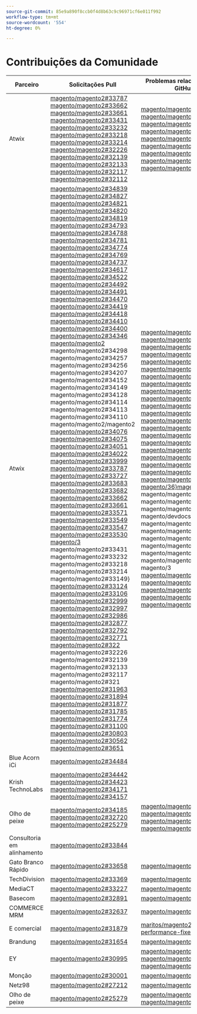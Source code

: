 ```yaml
---
source-git-commit: 85e9a890f8ccb0f4d8b63c9c96971cf6e011f992
workflow-type: tm+mt
source-wordcount: '554'
ht-degree: 0%

---
```

# Contribuições da Comunidade

| Parceiro | Solicitações Pull | Problemas relacionados do GitHub |
| ------- | ------- | ------- |
| Atwix | [magento/magento2#33787](https://github.com/magento/magento2/pull/33787) [magento/magento2#33662](https://github.com/magento/magento2/pull/33662) [magento/magento2#33661](https://github.com/magento/magento2/pull/33661) [magento/magento2#33431](https://github.com/magento/magento2/pull/33431) [magento/magento2#33232](https://github.com/magento/magento2/pull/33232) [magento/magento2#33218](https://github.com/magento/magento2/pull/33218) [magento/magento2#33214](https://github.com/magento/magento2/pull/33214) [magento/magento2#32226](https://github.com/magento/magento2/pull/32226) [magento/magento2#32139](https://github.com/magento/magento2/pull/32139) [magento/magento2#32133](https://github.com/magento/magento2/pull/32133) [magento/magento2#32117](https://github.com/magento/magento2/pull/32117) [magento/magento2#32112](https://github.com/magento/magento2/pull/32112) | [magento/magento2#33689](https://github.com/magento/magento2/issues/33689) [magento/magento2#33635](https://github.com/magento/magento2/issues/33635) [magento/magento2#33556](https://github.com/magento/magento2/issues/33556) [magento/magento2#33806](https://github.com/magento/magento2/issues/33806) [magento/magento2#32381](https://github.com/magento/magento2/issues/32381) [magento/magento2#33786](https://github.com/magento/magento2/issues/33786) [magento/magento2#33785](https://github.com/magento/magento2/issues/33785) [magento/magento2#33784](https://github.com/magento/magento2/issues/33784) [magento/magento2#33775](https://github.com/magento/magento2/issues/33775) |
| Atwix | [magento/magento2#34839](https://github.com/magento/magento2/pull/34839) [magento/magento2#34827](https://github.com/magento/magento2/pull/34827) [magento/magento2#34821](https://github.com/magento/magento2/pull/34821) [magento/magento2#34820](https://github.com/magento/magento2/pull/34820) [magento/magento2#34819](https://github.com/magento/magento2/pull/34819) [magento/magento2#34793](https://github.com/magento/magento2/pull/34793) [magento/magento2#34788](https://github.com/magento/magento2/pull/34788) [magento/magento2#34781](https://github.com/magento/magento2/pull/34781) [magento/magento2#34774](https://github.com/magento/magento2/pull/34774) [magento/magento2#34769](https://github.com/magento/magento2/pull/34769) [magento/magento2#34737](https://github.com/magento/magento2/pull/34737) [magento/magento2#34617](https://github.com/magento/magento2/pull/34617) [magento/magento2#34522](https://github.com/magento/magento2/pull/34522) [magento/magento2#34492](https://github.com/magento/magento2/pull/34492) [magento/magento2#34491](https://github.com/magento/magento2/pull/34491) [magento/magento2#34470](https://github.com/magento/magento2/pull/34470) [magento/magento2#34419](https://github.com/magento/magento2/pull/34419) [magento/magento2#34418](https://github.com/magento/magento2/pull/34418) [magento/magento2#34410](https://github.com/magento/magento2/pull/34410) [magento/magento2#34400](https://github.com/magento/magento2/pull/34400) [magento/magento2#34346](https://github.com/magento/magento2/pull/34346) [magento/magento2 ](https://github.com/magento/magento2/pull/34302)magento/magento2#34298[ ](https://github.com/magento/magento2/pull/34298)magento/magento2#34257[ ](https://github.com/magento/magento2/pull/34257)magento/magento2#34256[ ](https://github.com/magento/magento2/pull/34256)magento/magento2#34207[ ](https://github.com/magento/magento2/pull/34207)magento/magento2#34152[ ](https://github.com/magento/magento2/pull/34152)magento/magento2#34149[ ](https://github.com/magento/magento2/pull/34149)magento/magento2#34128[ ](https://github.com/magento/magento2/pull/34128)magento/magento2#34114[ ](https://github.com/magento/magento2/pull/34114)magento/magento2#34113[ ](https://github.com/magento/magento2/pull/34113)magento/magento2#34110[ ](https://github.com/magento/magento2/pull/34110)magento/magento2/magento2 [magento/magento2#34076](https://github.com/magento/magento2/pull/34099) [magento/magento2#34075](https://github.com/magento/magento2/pull/34076) [magento/magento2#34051](https://github.com/magento/magento2/pull/34075) [magento/magento2#34022](https://github.com/magento/magento2/pull/34051) [magento/magento2#33999](https://github.com/magento/magento2/pull/34022) [magento/magento2#33787](https://github.com/magento/magento2/pull/33999) [magento/magento2#33727](https://github.com/magento/magento2/pull/33787) [magento/magento2#33683](https://github.com/magento/magento2/pull/33727) [magento/magento2#33682](https://github.com/magento/magento2/pull/33683) [magento/magento2#33662](https://github.com/magento/magento2/pull/33682) [magento/magento2#33661](https://github.com/magento/magento2/pull/33662) [magento/magento2#33571](https://github.com/magento/magento2/pull/33661) [magento/magento2#33549](https://github.com/magento/magento2/pull/33571) [magento/magento2#33547](https://github.com/magento/magento2/pull/33549) [magento/magento2#33530](https://github.com/magento/magento2/pull/33547) [magento/3 ](https://github.com/magento/magento2/pull/33530)magento/magento2#33431[ ](https://github.com/magento/magento2/pull/33454)magento/magento2#33232[ ](https://github.com/magento/magento2/pull/33431)magento/magento2#33218[ ](https://github.com/magento/magento2/pull/33232)magento/magento2#33214[ ](https://github.com/magento/magento2/pull/33218)magento/magento2#33149} [magento/magento2#33124](https://github.com/magento/magento2/pull/33214) [magento/magento2#33106](https://github.com/magento/magento2/pull/33149) [magento/magento2#32999](https://github.com/magento/magento2/pull/33124) [magento/magento2#32997](https://github.com/magento/magento2/pull/33106) [magento/magento2#32986](https://github.com/magento/magento2/pull/32999) [magento/magento2#32877](https://github.com/magento/magento2/pull/32997) [magento/magento2#32792](https://github.com/magento/magento2/pull/32986) [magento/magento2#32771](https://github.com/magento/magento2/pull/32877) [magento/magento2#322 ](https://github.com/magento/magento2/pull/32792)magento/magento2#32226[ ](https://github.com/magento/magento2/pull/32771)magento/magento2#32139[ ](https://github.com/magento/magento2/pull/32282)magento/magento2#32133[ ](https://github.com/magento/magento2/pull/32226)magento/magento2#32117[ ](https://github.com/magento/magento2/pull/32139)magento/magento2#321 [magento/magento2#31963](https://github.com/magento/magento2/pull/32133) [magento/magento2#31894](https://github.com/magento/magento2/pull/32117) [magento/magento2#31877](https://github.com/magento/magento2/pull/32112) [magento/magento2#31785](https://github.com/magento/magento2/pull/31963) [magento/magento2#31774](https://github.com/magento/magento2/pull/31894) [magento/magento2#31100](https://github.com/magento/magento2/pull/31877) [magento/magento2#30803](https://github.com/magento/magento2/pull/31785) [magento/magento2#30562](https://github.com/magento/magento2/pull/31774) [magento/magento2#3651](https://github.com/magento/magento2/pull/31100)[](https://github.com/magento/magento2/pull/30803)[](https://github.com/magento/magento2/pull/30562)[](https://github.com/magento/magento2/pull/30526) | [magento/magento2#34579](https://github.com/magento/magento2/issues/34579) [magento/magento2#34490](https://github.com/magento/magento2/issues/34490) [magento/magento2#34422](https://github.com/magento/magento2/issues/34422) [magento/magento2#34510](https://github.com/magento/magento2/issues/34510) [magento/magento2#34414](https://github.com/magento/magento2/issues/34414) [magento/magento2#34511](https://github.com/magento/magento2/issues/34511) [magento/magento2#34435](https://github.com/magento/magento2/issues/34435) [magento/magento2#34512](https://github.com/magento/magento2/issues/34512) [magento/magento2#34317](https://github.com/magento/magento2/issues/34317) [magento/magento2#32948](https://github.com/magento/magento2/issues/32948) [magento/magento2#26254](https://github.com/magento/magento2/issues/26254) [magento/magento2#34316](https://github.com/magento/magento2/issues/34316) [magento/magento2#34314](https://github.com/magento/magento2/issues/34314) [magento/magento2#34313](https://github.com/magento/magento2/issues/34313) [magento/magento2#34312](https://github.com/magento/magento2/issues/34312) [magento/magento2#34311](https://github.com/magento/magento2/issues/34311) [magento/magento2#34315](https://github.com/magento/magento2/issues/34315) [magento/magento2#33747](https://github.com/magento/magento2/issues/33747) [magento/magento2#33589](https://github.com/magento/magento2/issues/33589) [magento/magento2#33689](https://github.com/magento/magento2/issues/33689) [magento/magento2#33531](https://github.com/magento/magento2/issues/33531) [magento/36}magento/magento ](https://github.com/magento/magento2/issues/33635)magento/magento2#33556[ ](https://github.com/magento/magento2/issues/33556)magento/magento2#33806[ ](https://github.com/magento/magento2/issues/33806)magento/magento2#32615[ ](https://github.com/magento/magento2/issues/32615)magento/devdocs#9248[ ](https://github.com/magento/devdocs/issues/9248)magento/magento2#32991[ ](https://github.com/magento/magento2/issues/32991)magento/magento2#32821[ ](https://github.com/magento/magento2/issues/32821)magento/magento2#33788[ ](https://github.com/magento/magento2/issues/33788)magento/magento2#32381[ ](https://github.com/magento/magento2/issues/32381)magento/magento2#33786[ ](https://github.com/magento/magento2/issues/33786)magento/magento2#33785[ ](https://github.com/magento/magento2/issues/33785)magento/3 [magento/magento2#33775](https://github.com/magento/magento2/issues/33784) [magento/magento2#33783](https://github.com/magento/magento2/issues/33775) [magento/magento2#30828](https://github.com/magento/magento2/issues/33783) [magento/magento2#33774](https://github.com/magento/magento2/issues/30828) [magento/magento2#33773](https://github.com/magento/magento2/issues/33774)[](https://github.com/magento/magento2/issues/33773) |
| Blue Acorn iCi | [magento/magento2#34484](https://github.com/magento/magento2/pull/34484) |  |
| Krish TechnoLabs | [magento/magento2#34442](https://github.com/magento/magento2/pull/34442) [magento/magento2#34423](https://github.com/magento/magento2/pull/34423) [magento/magento2#34171](https://github.com/magento/magento2/pull/34171) [magento/magento2#34157](https://github.com/magento/magento2/pull/34157) |  |
| Olho de peixe | [magento/magento2#34185](https://github.com/magento/magento2/pull/34185) [magento/magento2#32720](https://github.com/magento/magento2/pull/32720) [magento/magento2#25279](https://github.com/magento/magento2/pull/25279) | [magento/magento2#34513](https://github.com/magento/magento2/issues/34513) [magento/magento2#34356](https://github.com/magento/magento2/issues/34356) [magento/magento2#29647](https://github.com/magento/magento2/issues/29647) [magento/magento2#30241](https://github.com/magento/magento2/issues/30241) |
| Consultoria em alinhamento | [magento/magento2#33844](https://github.com/magento/magento2/pull/33844) |  |
| Gato Branco Rápido | [magento/magento2#33658](https://github.com/magento/magento2/pull/33658) | [magento/magento2#33839](https://github.com/magento/magento2/issues/33839) |
| TechDivision | [magento/magento2#33369](https://github.com/magento/magento2/pull/33369) | [magento/magento2#34451](https://github.com/magento/magento2/issues/34451) |
| MediaCT | [magento/magento2#33227](https://github.com/magento/magento2/pull/33227) | [magento/magento2#33984](https://github.com/magento/magento2/issues/33984) |
| Basecom | [magento/magento2#32891](https://github.com/magento/magento2/pull/32891) | [magento/magento2#32885](https://github.com/magento/magento2/issues/32885) |
| COMMERCE MRM | [magento/magento2#32637](https://github.com/magento/magento2/pull/32637) | [magento/magento2#32636](https://github.com/magento/magento2/issues/32636) |
| E comercial | [magento/magento2#31879](https://github.com/magento/magento2/pull/31879) | [maritos/magento2-performance-fixes#4](https://github.com/maritos/magento2-performance-fixes/issues/4) |
| Brandung | [magento/magento2#31654](https://github.com/magento/magento2/pull/31654) | [magento/magento2#30948](https://github.com/magento/magento2/issues/30948) |
| EY | [magento/magento2#30995](https://github.com/magento/magento2/pull/30995) | [magento/magento2#31019](https://github.com/magento/magento2/issues/31019) [magento/magento2#32625](https://github.com/magento/magento2/issues/32625) [magento/magento2#33696](https://github.com/magento/magento2/issues/33696) |
| Monção | [magento/magento2#30001](https://github.com/magento/magento2/pull/30001) | [magento/magento-semver#50](https://github.com/magento/magento-semver/issues/50) |
| Netz98 | [magento/magento2#27212](https://github.com/magento/magento2/pull/27212) | [magento/magento2#29609](https://github.com/magento/magento2/issues/29609) |
| Olho de peixe | [magento/magento2#25279](https://github.com/magento/magento2/pull/25279) | [magento/magento2#29647](https://github.com/magento/magento2/issues/29647) [magento/magento2#30241](https://github.com/magento/magento2/issues/30241) |
